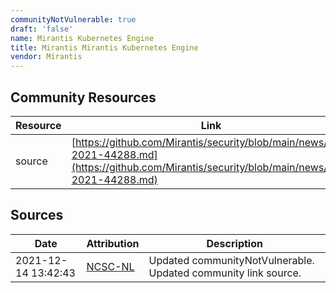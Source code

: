 ```yaml
---
communityNotVulnerable: true
draft: 'false'
name: Mirantis Kubernetes Engine
title: Mirantis Mirantis Kubernetes Engine
vendor: Mirantis
---
```



## Community Resources
| Resource | Link |
| --- | --- |
| source | [https://github.com/Mirantis/security/blob/main/news/cve-2021-44288.md](https://github.com/Mirantis/security/blob/main/news/cve-2021-44288.md) |


## Sources
| Date | Attribution | Description |
| --- | --- | --- |
| 2021-12-14 13:42:43 | [NCSC-NL](https://github.com/NCSC-NL/log4shell/blob/main/software/README.md) | Updated communityNotVulnerable. Updated community link source.  |
